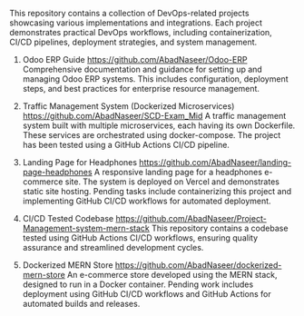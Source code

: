 This repository contains a collection of DevOps-related projects showcasing various implementations and integrations. Each project demonstrates practical DevOps workflows, including containerization, CI/CD pipelines, deployment strategies, and system management.

1. Odoo ERP Guide
https://github.com/AbadNaseer/Odoo-ERP
Comprehensive documentation and guidance for setting up and managing Odoo ERP systems. This includes configuration, deployment steps, and best practices for enterprise resource management.

2. Traffic Management System (Dockerized Microservices)
https://github.com/AbadNaseer/SCD-Exam_Mid
A traffic management system built with multiple microservices, each having its own Dockerfile. These services are orchestrated using docker-compose. The project has been tested using a GitHub Actions CI/CD pipeline.

3. Landing Page for Headphones
https://github.com/AbadNaseer/landing-page-headphones
A responsive landing page for a headphones e-commerce site. The system is deployed on Vercel and demonstrates static site hosting. Pending tasks include containerizing this project and implementing GitHub CI/CD workflows for automated deployment.

4. CI/CD Tested Codebase
https://github.com/AbadNaseer/Project-Management-system-mern-stack
This repository contains a codebase tested using GitHub Actions CI/CD workflows, ensuring quality assurance and streamlined development cycles.

5. Dockerized MERN Store
https://github.com/AbadNaseer/dockerized-mern-store
An e-commerce store developed using the MERN stack, designed to run in a Docker container. Pending work includes deployment using GitHub CI/CD workflows and GitHub Actions for automated builds and releases.

